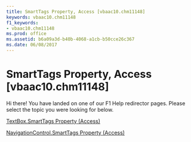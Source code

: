 ```yaml
---
title: SmartTags Property, Access [vbaac10.chm11148]
keywords: vbaac10.chm11148
f1_keywords:
- vbaac10.chm11148
ms.prod: office
ms.assetid: b6a09a3d-b40b-4068-a1cb-b50cce26c367
ms.date: 06/08/2017
---
```



# SmartTags Property, Access [vbaac10.chm11148]

Hi there! You have landed on one of our F1 Help redirector pages. Please select the topic you were looking for below.

[TextBox.SmartTags Property (Access)](http://msdn.microsoft.com/library/200175d1-78a2-3036-72ba-4a85dfc21864%28Office.15%29.aspx)

[NavigationControl.SmartTags Property (Access)](http://msdn.microsoft.com/library/e4c3553a-7ce3-291e-b83a-c88e20685b4d%28Office.15%29.aspx)


